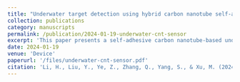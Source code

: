 ```yaml
---
title: "Underwater target detection using hybrid carbon nanotube self-adhesive sensors"
collection: publications
category: manuscripts
permalink: /publication/2024-01-19-underwater-cnt-sensor
excerpt: 'This paper presents a self-adhesive carbon nanotube-based underwater sensor with high sensitivity, robust adhesion, and the ability to classify signals using neural networks. The approach combines material design, device integration, and machine learning techniques to realize intelligent underwater pressure sensing applications.'
date: 2024-01-19
venue: 'Device'
paperurl: '/files/underwater-cnt-sensor.pdf'
citation: 'Li, H., Liu, Y., Ye, Z., Zhang, Q., Yang, S., & Xu, M. (2024). "Underwater target detection using hybrid carbon nanotube self-adhesive sensors." <i>Device</i>, 2, 100223.'
---
```

